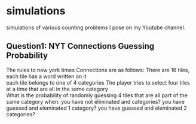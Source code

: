 # simulations
simulations of various counting problems I pose on my Youtube channel.
## Question1: NYT Connections Guessing Probability
The rules to new york times Connections are as follows:
  There are 16 tiles, each tile has a word written on it  
  each tile belongs to one of 4 categories
  The player tries to select four tiles at a time that are all in the same category  
What is the probability of randomly guessing 4 tiles that are all part of the same category when:
  you have not eliminated and categories?
  you have guessed and eleminated 1 category?
  you have guessed and eleminated 2 categories?
